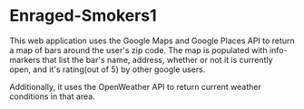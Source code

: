 # Enraged-Smokers1
This web application uses the Google Maps and Google Places API to return a map of bars around the user's zip code. The map is populated with info-markers that list the bar's name, address, whether or not it is currently open, and it's rating(out of 5) by other google users.

Additionally, it uses the OpenWeather API to return current weather conditions in that area.
